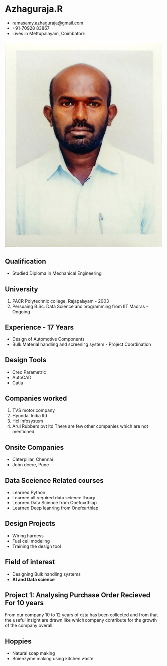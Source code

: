 # Azhaguraja.R
- ramasamy.azhaguraja@gmail.com
- +91-70928 83867
- Lives in Mettupalayam, Coimbatore

![](/images/IMG_4527.jpg)

## Qualification
- Studied Diploma in Mechanical Engineering

## University
1. PACR Polytechnic college, Rajapalayam - 2003
2. Persuaing B.Sc. Data Science and programming from IIT Madras - Ongoing

## Experience - 17 Years
- Design of Automotive Components
- Bulk Material handling and screening system - Project Coordination

## Design Tools
- Creo Parametric
- AutoCAD
- Catia

## Companies worked
1. TVS motor company
2. Hyundai India ltd
3. Hcl infosystem
4. Arul Rubbers pvt ltd
There are few other companies which are not mentioned.

## Onsite Companies
- Caterpillar, Chennai
- John deere, Pune

## Data Sceience Related courses
- Learned Python
- Learned all required data science library
- Learned Data Science from Onefourthlap
- Learned Deep leanring from Onefourthlap

## Design Projects
- Wiring harness
- Fuel cell modeling
- Training the design tool

## Field of interest
- Designing Bulk handling systems
- **AI and Data science**

## Project 1: Analysing Purchase Order Recieved For 10 years
From our company 10 to 12 years of data has been collected and from that the useful insight are drawn like which company contribute for the growth of the company overall.

## Hoppies
- Natural soap making
- Boienzyme making using kitchen waste
